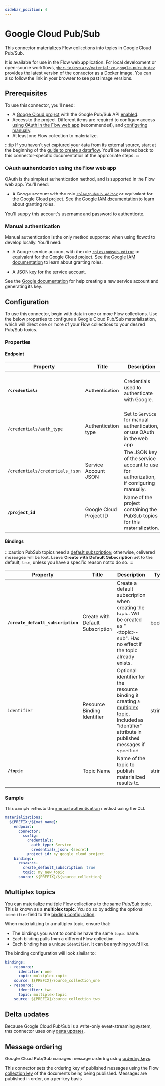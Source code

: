 ```yaml
---
sidebar_position: 4
---
```

# Google Cloud Pub/Sub

This connector materializes Flow collections into topics in Google Cloud Pub/Sub.

It is available for use in the Flow web application. For local development or open-source workflows, [`ghcr.io/estuary/materialize-google-pubsub:dev`](https://ghcr.io/estuary/materialize-google-pubsub:dev) provides the latest version of the connector as a Docker image. You can also follow the link in your browser to see past image versions.

## Prerequisites

To use this connector, you'll need:

* A [Google Cloud project](https://cloud.google.com/resource-manager/docs/creating-managing-projects#creating_a_project) with the Google Pub/Sub API [enabled](https://support.google.com/googleapi/answer/6158841?hl=en).
* Access to the project. Different items are required to configure access [using OAuth in the Flow web app](#oauth-authentication-using-the-flow-web-app) (recommended),
and [configuring manually](#manual-authentication).
* At least one Flow collection to materialize.

:::tip
If you haven't yet captured your data from its external source, start at the beginning of the [guide to create a dataflow](../../../guides/create-dataflow.md). You'll be referred back to this connector-specific documentation at the appropriate steps.
:::

### OAuth authentication using the Flow web app

OAuth is the simplest authentication method, and is supported in the Flow web app. You'll need:

* A Google account with the role [`roles/pubsub.editor`](https://cloud.google.com/pubsub/docs/access-control#roles)
or equivalent for the Google Cloud project.
See the [Google IAM documentation](https://cloud.google.com/iam/docs/granting-changing-revoking-access#grant-single-role) to learn about granting roles.

You'll supply this account's username and password to authenticate.

### Manual authentication

Manual authentication is the only method supported when using flowctl to develop locally. You'll need:

* A Google service account with the role [`roles/pubsub.editor`](https://cloud.google.com/pubsub/docs/access-control#roles)
or equivalent for the Google Cloud project.
See the [Google IAM documentation](https://cloud.google.com/iam/docs/granting-changing-revoking-access#grant-single-role) to learn about granting roles.

* A JSON key for the service account.

See the [Google documentation](https://developers.google.com/identity/protocols/oauth2/service-account#creatinganaccount) for help creating a new service account and generating its key.

## Configuration

To use this connector, begin with data in one or more Flow collections.
Use the below properties to configure a Google Cloud Pub/Sub materialization, which will direct one or more of your Flow collections to your desired Pub/Sub topics.

### Properties

#### Endpoint

| Property | Title | Description | Type | Required/Default |
|---|---|---|---|---|
| **`/credentials`** | Authentication | Credentials used to authenticate with Google. | array, boolean, null, number, object, string | Required |
| `/credentials/auth_type` | Authentication type | Set to `Service` for manual authentication, or use OAuth in the web app.  | string |  |
| `/credentials/credentials_json` | Service Account JSON | The JSON key of the service account to use for authorization, if configuring manually. | string |  |
| **`/project_id`** | Google Cloud Project ID | Name of the project containing the PubSub topics for this materialization. | string | Required |

#### Bindings

:::caution
PubSub topics need a [default subscription](https://cloud.google.com/pubsub/docs/create-topic#properties_of_a_topic);
otherwise, delivered messages will be lost. Leave **Create with Default Subscription** set to the default, `true`,
unless you have a specific reason not to do so.
:::

| Property | Title | Description | Type | Required/Default |
|---|---|---|---|---|
| **`/create_default_subscription`** | Create with Default Subscription | Create a default subscription when creating the topic. Will be created as &quot;&lt;topic&gt;-sub&quot;. Has no effect if the topic already exists. | boolean | Required, `true` |
| `identifier` | Resource Binding Identifier | Optional identifier for the resource binding if creating a [multiplex topic](#multiplex-topics). Included as \"identifier\" attribute in published messages if specified. | string | |
| **`/topic`** | Topic Name | Name of the topic to publish materialized results to. | string | Required |

### Sample

This sample reflects the [manual authentication](#manual-authentication) method using the CLI.

```yaml
materializations:
  ${PREFIX}/${mat_name}:
    endpoint:
      connector:
        config:
          credentials:
            auth_type: Service
            credentials_json: {secret}
          project_id: my_google_cloud_project
    bindings:
  	- resource:
        create_default_subscription: true
      	topic: my_new_topic
      source: ${PREFIX}/${source_collection}
```

## Multiplex topics

You can materialize multiple Flow collections to the same Pub/Sub topic. This is known as a **multiplex topic**.
You do so by adding the optional `identifier` field to the [binding configuration](#bindings).

When materializing to a multiplex topic, ensure that:

* The bindings you want to combine have the same `topic` name.
* Each binding pulls from a different Flow collection
* Each binding has a unique `identifier`. It can be anything you'd like.

The binding configuration will look similar to:

```yaml
bindings:
  - resource:
      identifier: one
      topic: multiplex-topic
    source: ${PREFIX}/source_collection_one
  - resource:
      identifier: two
      topic: multiplex-topic
    source: ${PREFIX}/source_collection_two
```

## Delta updates

Because Google Cloud Pub/Sub is a write-only event-streaming system, this connector uses only [delta updates](../../../concepts/materialization.md#delta-updates).

## Message ordering

Google Cloud Pub/Sub manages message ordering using [ordering keys](https://cloud.google.com/pubsub/docs/ordering).

This connector sets the ordering key of published messages using the Flow [collection key](../../../concepts/collections.md#keys)
of the documents being being published.
Messages are published in order, on a per-key basis.
